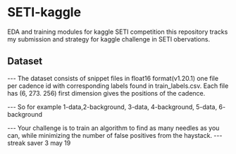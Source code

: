 # SETI-kaggle
EDA and training modules for kaggle SETI competition 
this repository tracks my submission and strategy for kaggle challenge in SETI obervations.

## Dataset
--- The dataset consists of snippet files in float16 format(v1.20.1) one file per cadence id with corresponding labels found in train_labels.csv. Each file has (6, 273. 256) first dimension gives the positions of the cadence.

--- So for example 1-data,2-background, 3-data, 4-background, 5-data, 6- background



---  Your challenge is to train an algorithm to find as many needles as you can, while minimizing the number of false positives from the haystack.
--- streak saver 3 may 19
